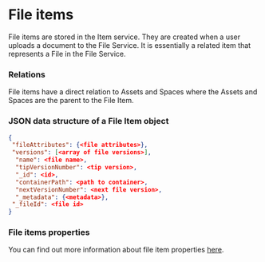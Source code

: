 # File items

File items are stored in the Item service. They are created when a user uploads a document to the File Service. It is essentially a related item that represents a File in the File Service.

### Relations
File items have a direct relation to Assets and Spaces where the Assets and Spaces are the parent to the File Item.


###  JSON data structure of a File Item object
```json
{
 "fileAttributes": {<file attributes>},
 "versions": [<array of file versions>],
  "name": <file name>,
  "tipVersionNumber": <tip version>,
  "_id": <id>,
  "containerPath": <path to container>,
  "nextVersionNumber": <next file version>,
  "_metadata": {<metadata>},
 "_fileId": <file id>
}
```

### File items properties
You can find out more information about file item properties [here](./file_attributes.md).